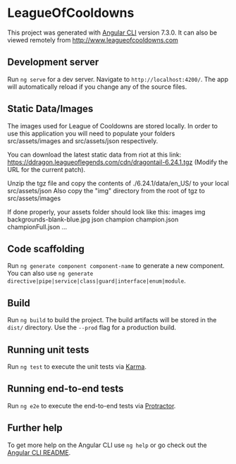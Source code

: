 # LeagueOfCooldowns

This project was generated with [Angular CLI](https://github.com/angular/angular-cli) version 7.3.0.
It can also be viewed remotely from http://www.leagueofcooldowns.com

## Development server

Run `ng serve` for a dev server. Navigate to `http://localhost:4200/`. The app will automatically reload if you change any of the source files.

## Static Data/Images

The images used for League of Cooldowns are stored locally. In order to use this application you will need to populate your folders src/assets/images and src/assets/json respectively.

You can download the latest static data from riot at this link: https://ddragon.leagueoflegends.com/cdn/dragontail-6.24.1.tgz (Modify the URL for the current patch).

Unzip the tgz file and copy the contents of ./6.24.1/data/en_US/ to your local src/assets/json
Also copy the  "img" directory from the root of tgz to src/assets/images

If done properly, your assets folder should look like this:
images
  img
  backgrounds-blank-blue.jpg
json
  champion
  champion.json
  championFull.json
  ...

## Code scaffolding

Run `ng generate component component-name` to generate a new component. You can also use `ng generate directive|pipe|service|class|guard|interface|enum|module`.

## Build

Run `ng build` to build the project. The build artifacts will be stored in the `dist/` directory. Use the `--prod` flag for a production build.

## Running unit tests

Run `ng test` to execute the unit tests via [Karma](https://karma-runner.github.io).

## Running end-to-end tests

Run `ng e2e` to execute the end-to-end tests via [Protractor](http://www.protractortest.org/).

## Further help

To get more help on the Angular CLI use `ng help` or go check out the [Angular CLI README](https://github.com/angular/angular-cli/blob/master/README.md).
